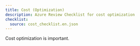 ```yaml
---
title: Cost (Optimization)
description: Azure Review Checklist for cost optimization
checklist:
  source: cost_checklist.en.json
---
```


Cost optimization is important.